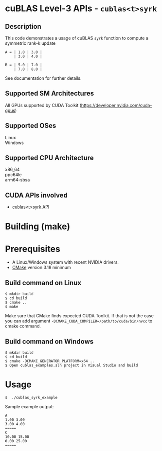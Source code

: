 # cuBLAS Level-3 APIs - `cublas<t>syrk`

## Description

This code demonstrates a usage of cuBLAS `syrk` function to compute a symmetric rank-k update

```
A = | 1.0 | 3.0 |
    | 3.0 | 4.0 |

B = | 5.0 | 7.0 |
    | 7.0 | 8.0 |
```

See documentation for further details.

## Supported SM Architectures

All GPUs supported by CUDA Toolkit (https://developer.nvidia.com/cuda-gpus)  

## Supported OSes

Linux  
Windows

## Supported CPU Architecture

x86_64  
ppc64le  
arm64-sbsa

## CUDA APIs involved
- [cublas\<t>syrk API](https://docs.nvidia.com/cuda/cublas/index.html#cublas-t-syrk)

# Building (make)

# Prerequisites
- A Linux/Windows system with recent NVIDIA drivers.
- [CMake](https://cmake.org/download) version 3.18 minimum

## Build command on Linux
```
$ mkdir build
$ cd build
$ cmake ..
$ make
```
Make sure that CMake finds expected CUDA Toolkit. If that is not the case you can add argument `-DCMAKE_CUDA_COMPILER=/path/to/cuda/bin/nvcc` to cmake command.

## Build command on Windows
```
$ mkdir build
$ cd build
$ cmake -DCMAKE_GENERATOR_PLATFORM=x64 ..
$ Open cublas_examples.sln project in Visual Studio and build
```

# Usage
```
$  ./cublas_syrk_example
```

Sample example output:

```
A
1.00 3.00 
3.00 4.00 
=====
C
10.00 15.00 
0.00 25.00 
=====
```
